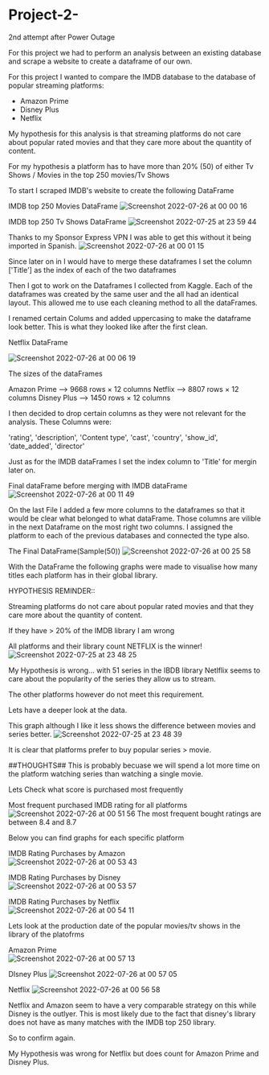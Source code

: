 # Project-2-

2nd attempt after Power Outage

For this project we had to perform an analysis between an existing database and scrape a website to create a dataframe of our own. 

For this project I wanted to compare the IMDB database to the database of popular streaming platforms:

- Amazon Prime
- Disney Plus 
- Netflix

My hypothesis for this analysis is that streaming platforms do not care about popular rated movies and that they care more about the quantity of content. 

For my hypothesis a platform has to have more than 20% (50) of either Tv Shows / Movies in the top 250 movies/Tv Shows


To start I scraped IMDB's website to create the following DataFrame 

IMDB top 250 Movies DataFrame
![Screenshot 2022-07-26 at 00 00 16](https://user-images.githubusercontent.com/104360125/180881129-8429d6b9-2d1f-4028-b419-4adf862c957c.png)


IMDB top 250 Tv Shows DataFrame
![Screenshot 2022-07-25 at 23 59 44](https://user-images.githubusercontent.com/104360125/180881071-fd7c924d-2c6b-45a8-a932-0c7642866e71.png)

Thanks to my Sponsor Express VPN I was able to get this without it being imported in Spanish. 
![Screenshot 2022-07-26 at 00 01 15](https://user-images.githubusercontent.com/104360125/180881226-f03d7953-7704-4d21-b67b-4d5e67e81709.png)

Since later on in I would have to merge these dataframes I set the column ['Title'] as the index of each of the two dataframes


Then I got to work on the Dataframes I collected from Kaggle. Each of the dataframes was created by the same user and the all had an identical layout. 
This allowed me to use each cleaning method to all the dataFrames. 

I renamed certain Colums and added uppercasing to make the dataframe look better. 
This is what they looked like after the first clean.

Netflix DataFrame

![Screenshot 2022-07-26 at 00 06 19](https://user-images.githubusercontent.com/104360125/180881844-65f1d751-7ed6-4446-95b5-c340cf7c6fc7.png)

The sizes of the dataFrames 

Amazon Prime -->  9668 rows × 12 columns
Netflix      -->  8807 rows × 12 columns
Disney Plus  -->  1450 rows × 12 columns

I then decided to drop certain columns as they were not relevant for the analysis. These Columns were:

'rating', 'description', 'Content type', 'cast', 'country', 'show_id', 'date_added', 'director'


Just as for the IMDB dataFrames I set the index column to 'Title' for mergin later on.

Final dataFrame before merging with IMDB dataFrame 
![Screenshot 2022-07-26 at 00 11 49](https://user-images.githubusercontent.com/104360125/180882685-9289e6ff-005c-49f6-9e2d-949c406e6d41.png)

On the last File I added a few more columns to the dataframes so that it would be clear what belonged to what dataFrame.
Those columns are vilible in the next Dataframe on the most right two columns. I assigned the platform to each of the previous databases and connected the type also. 

The Final DataFrame(Sample(50))
![Screenshot 2022-07-26 at 00 25 58](https://user-images.githubusercontent.com/104360125/180884201-35092d96-6335-48da-ba70-3730d0eff439.png)



With the DataFrame the following graphs were made to visualise how many titles each platform has in their global library. 

HYPOTHESIS REMINDER::

Streaming platforms do not care about popular rated movies and that they care more about the quantity of content. 

If they have > 20% of the IMDB library I am wrong



All platforms and their library count NETFLIX is the winner!
![Screenshot 2022-07-25 at 23 48 25](https://user-images.githubusercontent.com/104360125/180885102-9b46adbf-9691-4f41-83dc-d85340867271.png)

My Hypothesis is wrong... 
with 51 series in the IBDB library Netlflix seems to care about the popularity of the series they allow us to stream.

The other platforms however do not meet this requirement.

Lets have a deeper look at the data. 

This graph although I like it less shows the difference between movies and series better.
![Screenshot 2022-07-25 at 23 48 39](https://user-images.githubusercontent.com/104360125/180885780-83a47120-12aa-491f-af4b-9ebf7efebf48.png)

It is clear that platforms prefer to buy popular series > movie.

##THOUGHTS## This is probably becuase we will spend a lot more time on the platform watching series than watching a single movie. 

Lets Check what score is purchased most frequently

Most frequent purchased IMDB rating for all platforms 
![Screenshot 2022-07-26 at 00 51 56](https://user-images.githubusercontent.com/104360125/180887364-37e439bc-4ed0-4671-91f0-61746609f797.png)
The most frequent bought ratings are between 8.4 and 8.7 

Below you can find graphs for each specific platform 

IMDB Rating Purchases by Amazon  
![Screenshot 2022-07-26 at 00 53 43](https://user-images.githubusercontent.com/104360125/180887531-107a9198-14b4-4d10-bfe2-f36f8525db7b.png)

IMDB Rating Purchases by Disney  
![Screenshot 2022-07-26 at 00 53 57](https://user-images.githubusercontent.com/104360125/180887550-8a166531-c2f3-47e2-b5d9-320087c1b9b9.png)

IMDB Rating Purchases by Netflix  
![Screenshot 2022-07-26 at 00 54 11](https://user-images.githubusercontent.com/104360125/180887570-ed1f7bef-2ce6-4f95-a650-4a8c611a45cd.png)

Lets look at the production date of the popular movies/tv shows in the library of the platofrms 

Amazon Prime  
![Screenshot 2022-07-26 at 00 57 13](https://user-images.githubusercontent.com/104360125/180888152-826bd123-9751-4e9a-8187-77ba3f3f60b1.png)

DIsney Plus 
![Screenshot 2022-07-26 at 00 57 05](https://user-images.githubusercontent.com/104360125/180888275-e5962c77-08e3-43cd-a92c-b7dbd29690a8.png)

Netflix 
![Screenshot 2022-07-26 at 00 56 58](https://user-images.githubusercontent.com/104360125/180888286-d205230a-75f0-4615-a396-b0fae14bf492.png)

Netflix and Amazon seem to have a very comparable strategy on this while Disney is the outlyer. This is most likely due to the fact that disney's library does not have as many matches with the IMDB top 250 library. 

So to confirm again. 

My Hypothesis was wrong for Netflix but does count for Amazon Prime and Disney Plus. 






